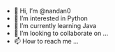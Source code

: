 - 👋 Hi, I’m @nandan0
- 👀 I’m interested in Python
- 🌱 I’m currently learning Java
- 💞️ I’m looking to collaborate on ...
- 📫 How to reach me ...

<!---
nandan0/nandan0 is a ✨ special ✨ repository because its `README.md` (this file) appears on your GitHub profile.
You can click the Preview link to take a look at your changes.
--->
